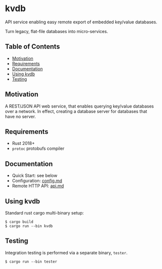 # kvdb

API service enabling easy remote export of embedded key/value databases.

Turn legacy, flat-file databases into micro-services.

## Table of Contents

* [Motivation](#motivation)
* [Requirements](#requirements)
* [Documentation](#documentation)
* [Using kvdb](#using-kvdb)
* [Testing](#testing)

## Motivation

A REST/JSON API web service, that enables querying key/value databases
over a network.  In effect, creating a database server for databases
that have no server.

## Requirements

* Rust 2018+
* `protoc` protobufs compiler

## Documentation

* Quick Start: see below
* Configuration:  [config.md](doc/config.md)
* Remote HTTP API:  [api.md](doc/api.md)

## Using kvdb

Standard rust cargo multi-binary setup:

```
$ cargo build
$ cargo run --bin kvdb
```

## Testing

Integration testing is performed via a separate binary, `tester`.
```
$ cargo run --bin tester
```

